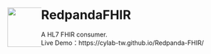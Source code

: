 <div> 
  <div style="float: left;width: 15%;"><img src="https://github.com/cylab-tw/redpanda/blob/main/img/RedPanda.jpg?raw=true" width="90px"></div>
 <h1>RedpandaFHIR  </h1>
 A HL7 FHIR consumer.<br/>
 Live Demo：https://cylab-tw.github.io/Redpanda-FHIR/
</div>


